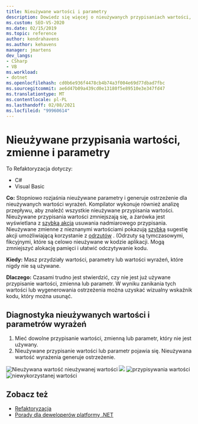 ```yaml
---
title: Nieużywane wartości i parametry
description: Dowiedz się więcej o nieużywanych przypisaniach wartości, zmiennych i parametrach oraz sposobie ich wyświetlania w edytorze kodu w programie Visual Studio.
ms.custom: SEO-VS-2020
ms.date: 02/15/2019
ms.topic: reference
author: kendrahavens
ms.author: kehavens
manager: jmartens
dev_langs:
- CSharp
- VB
ms.workload:
- dotnet
ms.openlocfilehash: cd0b6e936f4478cb4b74a3f004e69d77dbad7fbc
ms.sourcegitcommit: ae6d47b09a439cd0e13180f5e89510e3e347fd47
ms.translationtype: MT
ms.contentlocale: pl-PL
ms.lasthandoff: 02/08/2021
ms.locfileid: "99960614"
---
```

# <a name="unused-value-assignments-variables-and-parameters"></a>Nieużywane przypisania wartości, zmienne i parametry

To Refaktoryzacja dotyczy:

- C#
- Visual Basic

**Co:** Stopniowo rozjaśnia nieużywane parametry i generuje ostrzeżenie dla nieużywanych wartości wyrażeń. Kompilator wykonuje również analizę przepływu, aby znaleźć wszystkie nieużywane przypisania wartości. Nieużywane przypisania wartości zmniejszają się, a żarówka jest wyświetlana z [szybką akcją](../quick-actions.md) usuwania nadmiarowego przypisania. Nieużywane zmienne z nieznanymi wartościami pokazują [szybką](../quick-actions.md) sugestię akcji umożliwiającą korzystanie z [odrzutów](/dotnet/csharp/discards) . (Odrzuty są tymczasowymi, fikcyjnymi, które są celowo nieużywane w kodzie aplikacji. Mogą zmniejszyć alokację pamięci i ułatwić odczytywanie kodu.

**Kiedy:** Masz przydziały wartości, parametry lub wartości wyrażeń, które nigdy nie są używane.

**Dlaczego:** Czasami trudno jest stwierdzić, czy nie jest już używane przypisanie wartości, zmienna lub parametr. W wyniku zanikania tych wartości lub wygenerowania ostrzeżenia można uzyskać wizualny wskaźnik kodu, który można usunąć.

## <a name="unused-expression-values-and-parameters-diagnostic"></a>Diagnostyka nieużywanych wartości i parametrów wyrażeń

1. Mieć dowolne przypisanie wartości, zmienną lub parametr, który nie jest używany.
2. Nieużywane przypisanie wartości lub parametr pojawia się. Nieużywana wartość wyrażenia generuje ostrzeżenie.

  ![Nieużywana wartość nieużywanej wartości ](media/unused-parameter.png)
   ![ ](media/unused-value.png)
   ![ przypisywania wartości ](media/unused-value-assignment.png)
   ![ niewykorzystanej wartości](media/unused-value-discard.png)

## <a name="see-also"></a>Zobacz też

- [Refaktoryzacja](../refactoring-in-visual-studio.md)
- [Porady dla deweloperów platformy .NET](../csharp-developer-productivity.md)
